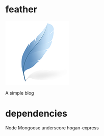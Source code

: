 feather
=======
![logo](https://github.com/wxnet2013/feather/raw/gh-pages/imgs/logo.png)

A simple blog

dependencies
=======
Node
Mongoose
underscore
hogan-express





